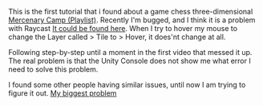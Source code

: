 This is the first tutorial that i found about a game chess three-dimensional [Mercenary Camp (Playlist)](https://www.youtube.com/playlist?list=PLmcbjnHce7SeAUFouc3X9zqXxiPbCz8Zp). 
Recently I'm bugged, and I think it is a problem with Raycast [It could be found here](Scripts/Chessboard.cs). When I try to hover my mouse to change the Layer called > Tile to > Hover, it does'nt change at all.

Following step-by-step until a moment in the first video that messed it up. The real problem is that the Unity Console does not show me what error I need to solve this problem.

I found some other people having similar issues, until now I am trying to figure it out.
[My biggest problem](https://imgur.com/zFU5Y7M)
